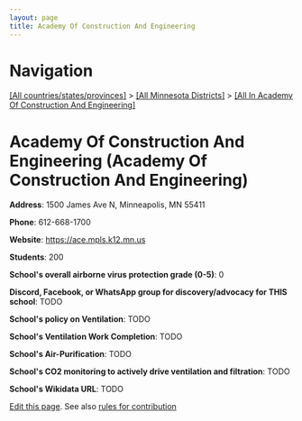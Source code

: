 ```yaml
---
layout: page
title: Academy Of Construction And Engineering
---
```

# Navigation

[[All countries/states/provinces]](../../..) > [[All Minnesota Districts]](../..) > [[All In Academy Of Construction And Engineering]](..)

# Academy Of Construction And Engineering (Academy Of Construction And Engineering)

**Address**: 1500 James Ave N, Minneapolis, MN 55411

**Phone**: 612-668-1700

**Website**: <https://ace.mpls.k12.mn.us>

**Students**: 200

**School's overall airborne virus protection grade (0-5)**: 0

**Discord, Facebook, or WhatsApp group for discovery/advocacy for THIS school**: TODO

**School's policy on Ventilation**: TODO

**School's Ventilation Work Completion**: TODO

**School's Air-Purification**: TODO

**School's CO2 monitoring to actively drive ventilation and filtration**: TODO

**School's Wikidata URL**: TODO


[Edit this page](https://github.com/ventilate-schools/MN/edit/main/./Academy_Of_Construction_And_Engineering/Academy_Of_Construction_And_Engineering.md). See also [rules for contribution](../../../contribution-rules/)